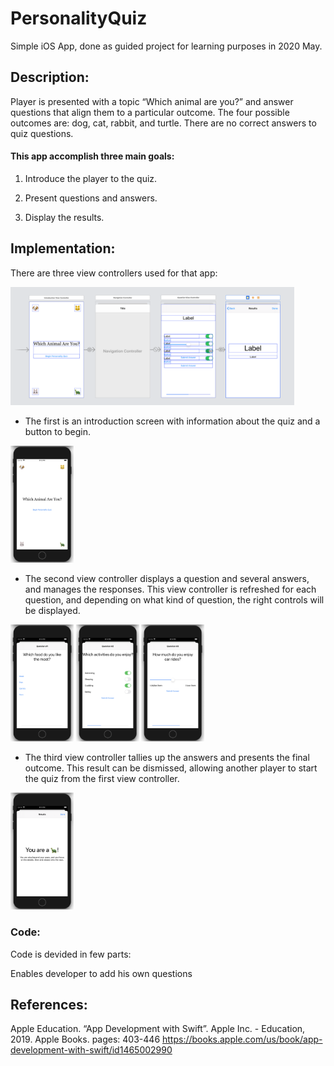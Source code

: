 # PersonalityQuiz
Simple iOS App, done as guided project for learning purposes in 2020 May.

## Description:
Player is presented with a topic “Which animal are you?” and answer questions that align them to a particular outcome. 
The four possible outcomes are: dog, cat, rabbit, and turtle. There are no correct answers to quiz questions.

#### This app accomplish three main goals:
  1. Introduce the player to the quiz.
  
  2. Present questions and answers.
  
  3. Display the results.
  
## Implementation: 
There are three view controllers used for that app:

<img src="/quiz-screens/viewControllers.png" width="90%">

* The first is an introduction screen with information about the quiz and a button to begin.

<img src="/quiz-screens/quiz01.png" width="20%">

* The second view controller displays a question and several answers, and manages the responses. This view controller is refreshed for each question, and depending on what kind of question, the right controls will be displayed.

<img src="/quiz-screens/quiz02.png" width="20%"> <img src="/quiz-screens/quiz03.png" width="20%"> <img src="/quiz-screens/quiz04.png" width="20%">

* The third view controller tallies up the answers and presents the final outcome. This result can be dismissed, allowing another player to start the quiz from the first view controller.

<img src="/quiz-screens/quiz05.png" width="20%">

### Code:
Code is devided in few parts:

Enables developer to add his own questions




## References:
Apple Education. “App Development with Swift”. Apple Inc. - Education, 2019. Apple Books. pages: 403-446
https://books.apple.com/us/book/app-development-with-swift/id1465002990
